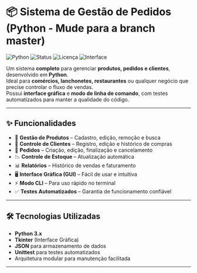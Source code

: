 # 📦 Sistema de Gestão de Pedidos (Python - Mude para a branch master) 

![Python](https://img.shields.io/badge/Python-3.x-blue?logo=python&logoColor=white)
![Status](https://img.shields.io/badge/Status-Ativo-brightgreen)
![Licença](https://img.shields.io/badge/Licença-MIT-orange)
![Interface](https://img.shields.io/badge/Interface-GUI%20|%20CLI-purple)

Um sistema **completo** para gerenciar **produtos, pedidos e clientes**, desenvolvido em **Python**.  
Ideal para **comércios, lanchonetes, restaurantes** ou qualquer negócio que precise controlar o fluxo de vendas.  
Possui **interface gráfica** e **modo de linha de comando**, com testes automatizados para manter a qualidade do código.

---

## ✨ Funcionalidades

- 🛒 **Gestão de Produtos** – Cadastro, edição, remoção e busca
- 👥 **Controle de Clientes** – Registro, edição e histórico de compras
- 📑 **Pedidos** – Criação, edição, finalização e cancelamento
- 📉 **Controle de Estoque** – Atualização automática
- 📊 **Relatórios** – Histórico de vendas e faturamento
- 🖥 **Interface Gráfica (GUI)** – Fácil de usar e intuitiva
- ⚡ **Modo CLI** – Para uso rápido no terminal
- ✅ **Testes Automatizados** – Garantia de funcionamento confiável

---

## 🛠️ Tecnologias Utilizadas

- **Python 3.x**
- **Tkinter** (Interface Gráfica)
- **JSON** para armazenamento de dados
- **Unittest** para testes automatizados
- Arquitetura modular para manutenção facilitada

---

